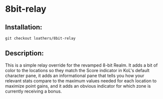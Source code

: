 # 8bit-relay

## Installation:

```
git checkout loathers/8bit-relay
```

## Description:
This is a simple relay override for the revamped 8-bit Realm. It adds a bit of color to the locations so they match the Score indicator in KoL's default character pane, it adds an informational pane that tells you how your relevant stats compare to the maximum values needed for each location to maximize point gains, and it adds an obvious indicator for which zone is currently receiving a bonus.
